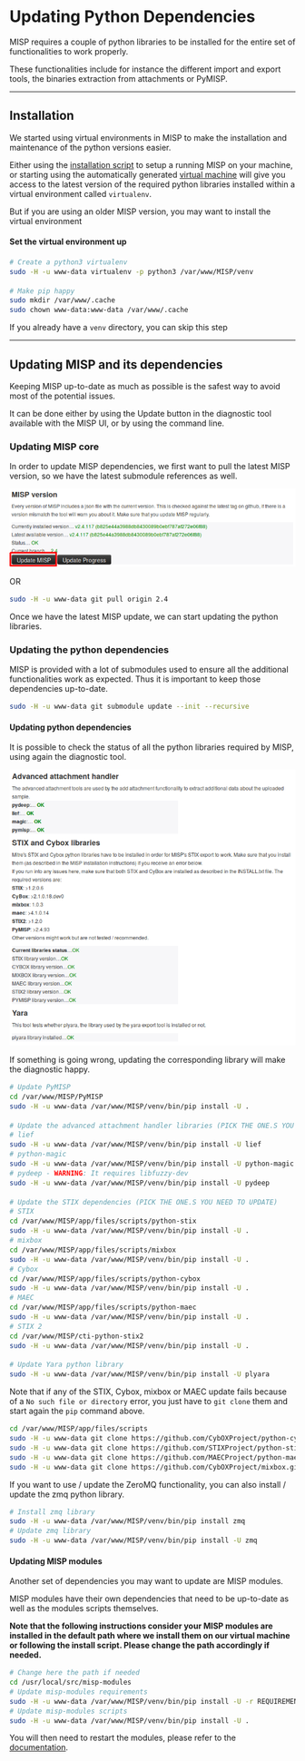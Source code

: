 # Updating Python Dependencies

MISP requires a couple of python libraries to be installed for the entire set of functionalities to work properly.

These functionalities include for instance the different import and export tools, the binaries extraction from attachments or PyMISP.

------
## Installation

We started using virtual environments in MISP to make the installation and maintenance of the python versions easier.

Either using the [installation script](https://github.com/MISP/MISP/blob/2.4/INSTALL/INSTALL.sh) to setup a running MISP on your machine, or starting using the automatically generated [virtual machine](https://www.circl.lu/misp-images/latest/) will give you access to the latest version of the required python libraries installed within a virtual environment called `virtualenv`.

But if you are using an older MISP version, you may want to install the virtual environment

#### Set the virtual environment up
~~~~bash
# Create a python3 virtualenv
sudo -H -u www-data virtualenv -p python3 /var/www/MISP/venv

# Make pip happy
sudo mkdir /var/www/.cache
sudo chown www-data:www-data /var/www/.cache
~~~~
If you already have a `venv` directory, you can skip this step

------
## Updating MISP and its dependencies

Keeping MISP up-to-date as much as possible is the safest way to avoid most of the potential issues.

It can be done either by using the Update button in the diagnostic tool available with the MISP UI, or by using the command line.

### Updating MISP core

In order to update MISP dependencies, we first want to pull the latest MISP version, so we have the latest submodule references as well.

![Update MISP from the diagnostic tool in the UI](figures/update_diagnostic.png)

OR
~~~~bash
sudo -H -u www-data git pull origin 2.4
~~~~

Once we have the latest MISP update, we can start updating the python libraries.

### Updating the python dependencies

MISP is provided with a lot of submodules used to ensure all the additional functionalities work as expected. Thus it is important to keep those dependencies up-to-date.
~~~~bash
sudo -H -u www-data git submodule update --init --recursive
~~~~

#### Updating python dependencies

It is possible to check the status of all the python libraries required by MISP, using again the diagnostic tool.

![Python libraries status](figures/python_diagnostic.png)

If something is going wrong, updating the corresponding library will make the diagnostic happy.
~~~~bash
# Update PyMISP
cd /var/www/MISP/PyMISP
sudo -H -u www-data /var/www/MISP/venv/bin/pip install -U .

# Update the advanced attachment handler libraries (PICK THE ONE.S YOU NEED TO UPDATE)
# lief
sudo -H -u www-data /var/www/MISP/venv/bin/pip install -U lief
# python-magic
sudo -H -u www-data /var/www/MISP/venv/bin/pip install -U python-magic
# pydeep - WARNING: It requires libfuzzy-dev 
sudo -H -u www-data /var/www/MISP/venv/bin/pip install -U pydeep

# Update the STIX dependencies (PICK THE ONE.S YOU NEED TO UPDATE)
# STIX
cd /var/www/MISP/app/files/scripts/python-stix
sudo -H -u www-data /var/www/MISP/venv/bin/pip install -U .
# mixbox
cd /var/www/MISP/app/files/scripts/mixbox
sudo -H -u www-data /var/www/MISP/venv/bin/pip install -U .
# Cybox
cd /var/www/MISP/app/files/scripts/python-cybox
sudo -H -u www-data /var/www/MISP/venv/bin/pip install -U .
# MAEC
cd /var/www/MISP/app/files/scripts/python-maec
sudo -H -u www-data /var/www/MISP/venv/bin/pip install -U .
# STIX 2
cd /var/www/MISP/cti-python-stix2
sudo -H -u www-data /var/www/MISP/venv/bin/pip install -U .

# Update Yara python library
sudo -H -u www-data /var/www/MISP/venv/bin/pip install -U plyara
~~~~

Note that if any of the STIX, Cybox, mixbox or MAEC update fails because of a `No such file or directory` error, you just have to `git clone` them and start again the `pip` command above.
~~~~bash
cd /var/www/MISP/app/files/scripts
sudo -H -u www-data git clone https://github.com/CybOXProject/python-cybox.git
sudo -H -u www-data git clone https://github.com/STIXProject/python-stix.git
sudo -H -u www-data git clone https://github.com/MAECProject/python-maec.git
sudo -H -u www-data git clone https://github.com/CybOXProject/mixbox.git
~~~~

If you want to use / update the ZeroMQ functionality, you can also install / update the zmq python library.
~~~~bash
# Install zmq library
sudo -H -u www-data /var/www/MISP/venv/bin/pip install zmq
# Update zmq library
sudo -H -u www-data /var/www/MISP/venv/bin/pip install -U zmq
~~~~

#### Updating MISP modules

Another set of dependencies you may want to update are MISP modules.

MISP modules have their own dependencies that need to be up-to-date as well as the modules scripts themselves.

**Note that the following instructions consider your MISP modules are installed in the default path where we install them on our virtual machine or following the install script. Please change the path accordingly if needed.**

~~~~bash
# Change here the path if needed
cd /usr/local/src/misp-modules
# Update misp-modules requirements
sudo -H -u www-data /var/www/MISP/venv/bin/pip install -U -r REQUIREMENTS
# Update misp-modules scripts
sudo -H -u www-data /var/www/MISP/venv/bin/pip install -U .
~~~~

You will then need to restart the modules, please refer to the [documentation](https://github.com/MISP/misp-modules#how-to-install-and-start-misp-modules-in-a-python-virtualenv-recommended).
